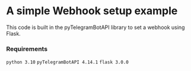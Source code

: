 # A simple Webhook setup example
This code is built in the pyTelegramBotAPI library to set a webhook using Flask.

### Requirements
`python 3.10`
`pyTelegramBotAPI 4.14.1`
`flask 3.0.0`
